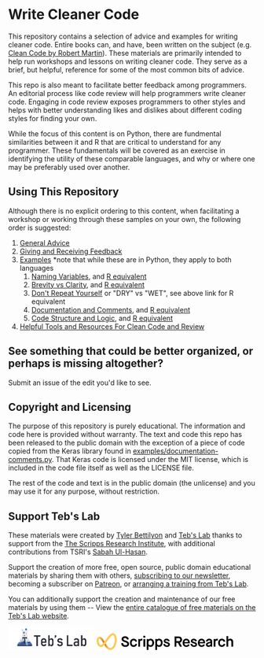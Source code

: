 # Write Cleaner Code

This repository contains a selection of advice and examples for writing cleaner code. Entire books can, and have, been written on the subject (e.g. [Clean Code by Robert Martin](https://www.oreilly.com/library/view/clean-code/9780136083238/)). These materials are primarily intended to help run workshops and lessons on writing cleaner code. They serve as a brief, but helpful, reference for some of the most common bits of advice.

This repo is also meant to facilitate better feedback among programmers. An editorial process like code review will help programmers write cleaner code. Engaging in code review exposes programmers to other styles and helps with better understanding likes and dislikes about different coding styles for finding your own.

While the focus of this content is on Python, there are fundmental similarities between it and R that are critical to understand for any programmer. These fundamentals will be covered as an exercise in identifying the utility of these comparable languages, and why or where one may be preferably used over another. 

## Using This Repository

Although there is no explicit ordering to this content, when facilitating a workshop or working through these samples on your own, the following order is suggested:

1. [General Advice](general-advice.md)
1. [Giving and Receiving Feedback](giving-and-getting-feedback.md)
1. [Examples](examples/) *note that while these are in Python, they apply to both languages
    1. [Naming Variables](examples/variable-naming.py), and [R equivalent](https://csgillespie.wordpress.com/2010/11/23/r-style-guide/)
    1. [Brevity vs Clarity](examples/brevity-vs-clarity-KISS.py), and [R equivalent](http://stat405.had.co.nz/r-style.html)
    1. [Don't Repeat Yourself](examples/DRY.py) or "DRY" vs "WET", see above link for R equivalent
    1. [Documentation and Comments](examples/documentation-comments.py), and [R equivalent](https://swcarpentry.github.io/r-novice-inflammation/06-best-practices-R/)
    1. [Code Structure and Logic](examples/structure.py), and [R equivalent](http://www2.stat.duke.edu/~cr173/Sta323_Sp16/R.html)
1. [Helpful Tools and Resources For Clean Code and Review](helpful-tools.md)

## See something that could be better organized, or perhaps is missing altogether?

Submit an issue of the edit you'd like to see. 

## Copyright and Licensing

The purpose of this repository is purely educational. The information and code here is provided without warranty. The text and code this repo has been released to the public domain with the exception of a piece of code copied from the Keras library found in [examples/documentation-comments.py](examples/documentation-comments.py). That Keras code is licensed under the MIT license, which is included in the code file itself as well as the LICENSE file. 

The rest of the code and text is in the public domain (the unlicense) and you may use it for any purpose, without restriction.

## Support Teb's Lab

These materials were created by [Tyler Bettilyon](https://www.linkedin.com/in/tylerbettilyon/) and [Teb's Lab](https://tebs-lab.com) thanks to support from the [The Scripps Research Institute](https://www.scripps.edu/about/), with additional  contributions from TSRI's [Sabah Ul-Hasan](@github.com/sabahzero/).

Support the creation of more free, open source, public domain educational materials by sharing them with others, [subscribing to our newsletter](http://eepurl.com/dum8IP), becoming a subscriber on [Patreon](https://www.patreon.com/tebsLab), or [arranging a training from Teb's Lab](https://www.tebs-lab.com/contracting).

You can additionally support the creation and maintenance of our free materials by using them -- View the [entire catalogue of free materials on the Teb's Lab website](https://www.tebs-lab.com/education).


<img src="https://github.com/SuLab/TSRI-CBB/blob/master/Images/TebsLab-logo.png" width="35%"> <img src="https://github.com/SuLab/TSRI-CBB/blob/master/Images/scripps-logo.png" width="55%">
